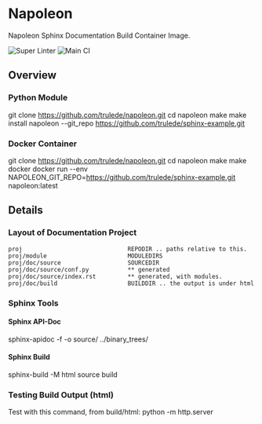 # Napoleon

Napoleon Sphinx Documentation Build Container Image.

![Super Linter](https://github.com/trulede/napoleon/workflows/Super%20Linter/badge.svg)
![Main CI](https://github.com/trulede/napoleon/workflows/Main%20CI/badge.svg)


## Overview

### Python Module

git clone https://github.com/trulede/napoleon.git
cd napoleon
make
make install
napoleon --git_repo https://github.com/trulede/sphinx-example.git

### Docker Container

git clone https://github.com/trulede/napoleon.git
cd napoleon
make
make docker
docker run --env NAPOLEON_GIT_REPO=https://github.com/trulede/sphinx-example.git napoleon:latest


## Details

### Layout of Documentation Project

    proj                              REPODIR .. paths relative to this.
    proj/module                       MODULEDIRS
    proj/doc/source                   SOURCEDIR
    proj/doc/source/conf.py           ** generated
    proj/doc/source/index.rst         ** generated, with modules.
    proj/doc/build                    BUILDDIR .. the output is under html


### Sphinx Tools

#### Sphinx API-Doc

sphinx-apidoc -f -o source/ ../binary_trees/


#### Sphinx Build

sphinx-build -M html source build


### Testing Build Output (html)

Test with this command, from build/html:
    python -m http.server
